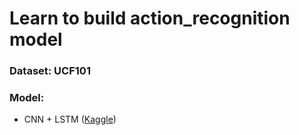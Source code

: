 # Learn to build action_recognition model

### Dataset: UCF101

### Model:
- CNN + LSTM ([Kaggle](https://www.kaggle.com/code/dianalaveena/action-recognition-cnn-lstm))
